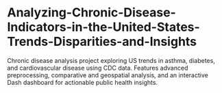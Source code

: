 # Analyzing-Chronic-Disease-Indicators-in-the-United-States-Trends-Disparities-and-Insights
Chronic disease analysis project exploring US trends in asthma, diabetes, and cardiovascular disease using CDC data. Features advanced preprocessing, comparative and geospatial analysis, and an interactive Dash dashboard for actionable public health insights.
